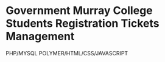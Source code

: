 Government Murray College Students Registration Tickets Management
==================================================================

PHP/MYSQL
POLYMER/HTML/CSS/JAVASCRIPT